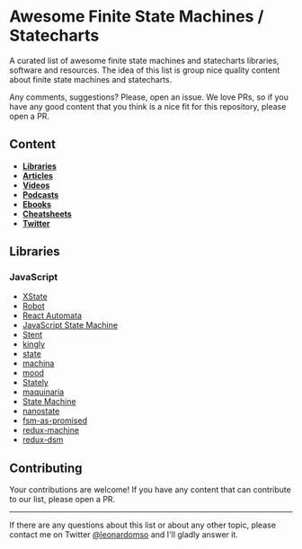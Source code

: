 # Awesome Finite State Machines / Statecharts

A curated list of awesome finite state machines and statecharts libraries, software and resources. The idea of this list is group nice quality content about finite state machines and statecharts. 

Any comments, suggestions? Please, open an issue. We love PRs, so if you have any good content that you think is a nice fit for this repository, please open a PR. 

## Content

- **[Libraries](#libraries)**
- **[Articles](#articles)**
- **[Videos](#videos)**
- **[Podcasts](#podcasts)**
- **[Ebooks](#ebooks)**
- **[Cheatsheets](#cheatsheets)**
- **[Twitter](#twitter)**

## Libraries

### JavaScript

* [XState]([https://xstate.js.org/](https://xstate.js.org/))
* [Robot]([https://thisrobot.life/](https://thisrobot.life/))
* [React Automata]([https://github.com/MicheleBertoli/react-automata](https://github.com/MicheleBertoli/react-automata))
* [JavaScript State Machine]([https://github.com/jakesgordon/javascript-state-machine](https://github.com/jakesgordon/javascript-state-machine))
* [Stent]([https://github.com/krasimir/stent](https://github.com/krasimir/stent))
* [kingly]([https://github.com/brucou/kingly](https://github.com/brucou/kingly))
* [state]([https://github.com/steelbreeze/state](https://github.com/steelbreeze/state))
* [machina]([https://github.com/ifandelse/machina.js](https://github.com/ifandelse/machina.js))
* [mood]([https://github.com/bredele/mood](https://github.com/bredele/mood))
* [Stately]([https://github.com/fschaefer/Stately.js](https://github.com/fschaefer/Stately.js))
* [maquinaria]([https://github.com/tomas2387/maquinaria](https://github.com/tomas2387/maquinaria))
* [State Machine]([https://github.com/davestewart/javascript-state-machine](https://github.com/davestewart/javascript-state-machine))
* [nanostate]([https://github.com/choojs/nanostate](https://github.com/choojs/nanostate))
* [fsm-as-promised]([https://github.com/vstirbu/fsm-as-promised](https://github.com/vstirbu/fsm-as-promised))
* [redux-machine]([https://github.com/mheiber/redux-machine](https://github.com/mheiber/redux-machine))
* [redux-dsm]([https://github.com/ericelliott/redux-dsm](https://github.com/ericelliott/redux-dsm))

## Contributing

Your contributions are welcome! If you have any content that can contribute to our list, please open a PR.

- - -

If there are any questions about this list or about any other topic, please contact me on Twitter  [@leonardomso]([[https://twitter.com/leonardomso](https://twitter.com/leonardomso)) and I'll gladly answer it.
